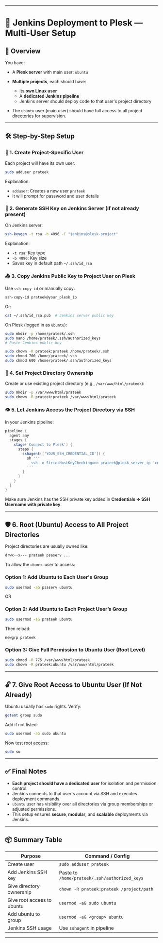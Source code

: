 
---

# 🚀 Jenkins Deployment to Plesk — Multi-User Setup

## 🧠 Overview

You have:

* A **Plesk server** with main user: `ubuntu`
* **Multiple projects**, each should have:

  * Its **own Linux user**
  * A **dedicated Jenkins pipeline**
  * Jenkins server should deploy code to that user's project directory
* The `ubuntu` user (main user) should have full access to all project directories for supervision.

---

## 🛠️ Step-by-Step Setup

### 🔐 1. Create Project-Specific User

Each project will have its own user.

```bash
sudo adduser prateek
```

Explanation:

* `adduser`: Creates a new user `prateek`
* It will prompt for password and user details

### 🔑 2. Generate SSH Key on Jenkins Server (if not already present)

On Jenkins server:

```bash
ssh-keygen -t rsa -b 4096 -C "jenkins@plesk-project"
```

Explanation:

* `-t rsa`: Key type
* `-b 4096`: Key size
* Saves key in default path `~/.ssh/id_rsa`

### 📤 3. Copy Jenkins Public Key to Project User on Plesk

Use `ssh-copy-id` or manually copy:

```bash
ssh-copy-id prateek@your_plesk_ip
```

Or:

```bash
cat ~/.ssh/id_rsa.pub  # Jenkins server public key
```

On Plesk (logged in as `ubuntu`):

```bash
sudo mkdir -p /home/prateek/.ssh
sudo nano /home/prateek/.ssh/authorized_keys
# Paste Jenkins public key
```

```bash
sudo chown -R prateek:prateek /home/prateek/.ssh
sudo chmod 700 /home/prateek/.ssh
sudo chmod 600 /home/prateek/.ssh/authorized_keys
```

### 📁 4. Set Project Directory Ownership

Create or use existing project directory (e.g., `/var/www/html/prateek`):

```bash
sudo mkdir -p /var/www/html/prateek
sudo chown -R prateek:prateek /var/www/html/prateek
```

### 👁️ 5. Let Jenkins Access the Project Directory via SSH

In your Jenkins pipeline:

```groovy
pipeline {
  agent any
  stages {
    stage('Connect to Plesk') {
      steps {
        sshagent(['YOUR_SSH_CREDENTIAL_ID']) {
          sh '''
            ssh -o StrictHostKeyChecking=no prateek@plesk_server_ip 'cd /var/www/html/prateek && ls'
          '''
        }
      }
    }
  }
}
```

Make sure Jenkins has the SSH private key added in **Credentials → SSH Username with private key**.

---

## 🛡️ 6. Root (Ubuntu) Access to All Project Directories

Project directories are usually owned like:

```bash
drwx--x--- prateek psaserv ...
```

To allow the `ubuntu` user to access:

### Option 1: Add Ubuntu to Each User's Group

```bash
sudo usermod -aG psaserv ubuntu
```

OR

### Option 2: Add Ubuntu to Each Project User’s Group

```bash
sudo usermod -aG prateek ubuntu
```

Then reload:

```bash
newgrp prateek
```

### Option 3: Give Full Permission to Ubuntu User (Root Level)

```bash
sudo chmod -R 775 /var/www/html/prateek
sudo chown -R prateek:ubuntu /var/www/html/prateek
```

---

## 🔓 7. Give Root Access to Ubuntu User (If Not Already)

Ubuntu usually has `sudo` rights. Verify:

```bash
getent group sudo
```

Add if not listed:

```bash
sudo usermod -aG sudo ubuntu
```

Now test root access:

```bash
sudo su
```

---

## ✅ Final Notes

* **Each project should have a dedicated user** for isolation and permission control.
* Jenkins connects to that user's account via SSH and executes deployment commands.
* `ubuntu` user has visibility over all directories via group memberships or adjusted permissions.
* This setup ensures **secure**, **modular**, and **scalable** deployments via Jenkins.

---

## 📦 Summary Table

| Purpose                    | Command / Config                              |
| -------------------------- | --------------------------------------------- |
| Create user                | `sudo adduser prateek`                        |
| Add Jenkins SSH key        | Paste to `/home/prateek/.ssh/authorized_keys` |
| Give directory ownership   | `chown -R prateek:prateek /project/path`      |
| Give root access to ubuntu | `usermod -aG sudo ubuntu`                     |
| Add ubuntu to group        | `usermod -aG <group> ubuntu`                  |
| Jenkins SSH usage          | Use `sshagent` in pipeline                    |

---

